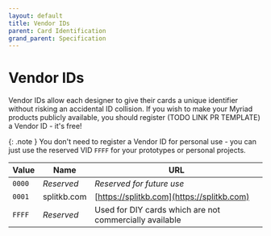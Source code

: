 ```yaml
---
layout: default
title: Vendor IDs
parent: Card Identification
grand_parent: Specification
---
```


# Vendor IDs

Vendor IDs allow each designer to give their cards a unique identifier without risking an accidental ID collision. If you wish to make your Myriad products publicly available, you should register (TODO LINK PR TEMPLATE) a Vendor ID - it's free!

{: .note }
You don't need to register a Vendor ID for personal use - you can just use the reserved VID `FFFF` for your prototypes or personal projects.

| Value | Name | URL |
|-------|------|-----|
| `0000` | *Reserved* | *Reserved for future use* |
| `0001` | splitkb.com | [https://splitkb.com](https://splitkb.com) |
| `FFFF` | *Reserved* | Used for DIY cards which are not commercially available |
